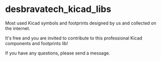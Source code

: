 # desbravatech_kicad_libs
Most used Kicad symbols and footprints designed by us and collected on the internet. 

It's free and you are invited to contribute to this professional Kicad components and footprints lib!

If you have any questions, please send a message.
